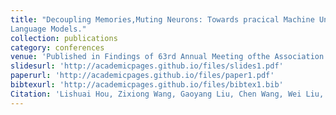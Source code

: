 ```yaml
---
title: "Decoupling Memories,Muting Neurons: Towards pracical Machine Unlearning for Large
Language Models."
collection: publications
category: conferences
venue: 'Published in Findings of 63rd Annual Meeting ofthe Association for Computational Linguistics, Vienna, Austria, 2025.'
slidesurl: 'http://academicpages.github.io/files/slides1.pdf'
paperurl: 'http://academicpages.github.io/files/paper1.pdf'
bibtexurl: 'http://academicpages.github.io/files/bibtex1.bib'
Citation: 'Lishuai Hou, Zixiong Wang, Gaoyang Liu, Chen Wang, Wei Liu, Kai Peng.'
---
```

